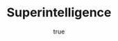 ---
title: "Superintelligence"
bookCover: "/assets/book-covers/superintelligence.jpg"
slug: "superintelligence"
bookAuthor: "Nick Bostrom"
rating: 10
done: false
tags: []
summary: false
detailesNotes: false
amazonLink: ""
author:
  name: Rico Trebeljahr
  picture: "/assets/blog/profile.jpeg"
---